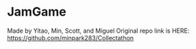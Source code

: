 # JamGame
Made by Yitao, Min, Scott, and Miguel
Original repo link is HERE: https://github.com/minpark283/Collectathon
